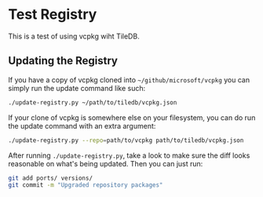 Test Registry
===

This is a test of using vcpkg wiht TileDB.

Updating the Registry
---

If you have a copy of vcpkg cloned into `~/github/microsoft/vcpkg` you can
simply run the update command like such:

```bash
./update-registry.py ~/path/to/tiledb/vcpkg.json
```

If your clone of vcpkg is somewhere else on your filesystem, you can do run
the update command with an extra argument:

```bash
./update-registry.py --repo=path/to/vcpkg path/to/tiledb/vcpkg.json
```

After running `./update-registry.py`, take a look to make sure the diff looks
reasonable on what's being updated. Then you can just run:

```bash
git add ports/ versions/
git commit -m "Upgraded repository packages"
```
